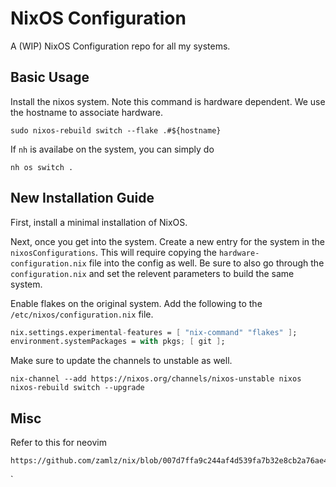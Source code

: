 # NixOS Configuration

A (WIP) NixOS Configuration repo for all my systems.

## Basic Usage

Install the nixos system. Note this command is hardware dependent. We use the
hostname to associate hardware.

```shell
sudo nixos-rebuild switch --flake .#${hostname}
```

If `nh` is availabe on the system, you can simply do

```shell
nh os switch .
```

## New Installation Guide

First, install a minimal installation of NixOS.

Next, once you get into the system. Create a new entry for the system in the
`nixosConfigurations`. This will require copying the
`hardware-configuration.nix` file into the config as well.
Be sure to also go through the `configuration.nix` and set the relevent parameters
to build the same system.

Enable flakes on the original system. Add the following to the
`/etc/nixos/configuration.nix` file.

```nix
nix.settings.experimental-features = [ "nix-command" "flakes" ];
environment.systemPackages = with pkgs; [ git ];
```

Make sure to update the channels to unstable as well.

```shell
nix-channel --add https://nixos.org/channels/nixos-unstable nixos
nixos-rebuild switch --upgrade
```


## Misc

Refer to this for neovim
```
https://github.com/zamlz/nix/blob/007d7ffa9c244af4d539fa7b32e8cb2a76ae4d91/shell/neovim.nix
```
`
